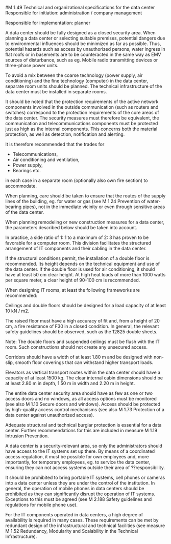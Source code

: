 #M 1.49 Technical and organizational specifications for the data center
Responsible for initiation: administration / company management

Responsible for implementation: planner

A data center should be fully designed as a closed security area. When planning a data center or selecting suitable premises, potential dangers due to environmental influences should be minimized as far as possible. Thus, potential hazards such as access by unauthorized persons, water ingress in flat roofs or in basements are to be counteracted in the same way as EMV sources of disturbance, such as eg. Mobile radio transmitting devices or three-phase power units.

To avoid a mix between the coarse technology (power supply, air conditioning) and the fine technology (computer) in the data center, separate room units should be planned. The technical infrastructure of the data center must be installed in separate rooms.

It should be noted that the protection requirements of the active network components involved in the outside communication (such as routers and switches) correspond to the protection requirements of the core areas of the data center. The security measures must therefore be equivalent, the communication and telecommunications components must be protected just as high as the internal components. This concerns both the material protection, as well as detection, notification and alerting.

It is therefore recommended that the trades for

* Telecommunications,
* Air conditioning and ventilation,
* Power supply,
* Bearings etc.


in each case in a separate room (optionally also own fire section) to accommodate.

When planning, care should be taken to ensure that the routes of the supply lines of the building, eg. for water or gas (see M 1.24 Prevention of water-bearing pipes), not in the immediate vicinity or even through sensitive areas of the data center.

When planning remodeling or new construction measures for a data center, the parameters described below should be taken into account.

In practice, a side ratio of 1: 1 to a maximum of 2: 3 has proven to be favorable for a computer room. This division facilitates the structured arrangement of IT components and their cabling in the data center.

If the structural conditions permit, the installation of a double floor is recommended. Its height depends on the technical equipment and use of the data center. If the double floor is used for air conditioning, it should have at least 50 cm clear height. At high heat loads of more than 1000 watts per square meter, a clear height of 90-100  cm is recommended.

When designing IT rooms, at least the following frameworks are recommended:

Ceilings and double floors should be designed for a load capacity of at least 10 kN / m2.

The raised floor must have a high accuracy of fit and, from a height of 20 cm, a fire resistance of F30 in a closed condition. In general, the relevant safety guidelines should be observed, such as the 12825 double sheets.

Note: The double floors and suspended ceilings must be flush with the IT room. Such constructions should not create any unsecured access.

Corridors should have a width of at least 1.80 m and be designed with non-slip, smooth floor coverings that can withstand higher transport loads.

Elevators as vertical transport routes within the data center should have a capacity of at least 1500 kg. The clear internal cabin dimensions should be at least 2.80 m in depth, 1.50 m in width and 2.20 m in height.

The entire data center security area should have as few as one or two access doors and no windows, as all access options must be monitored (see also M 1.10 Secure doors and windows). Access should be protected by high-quality access control mechanisms (see also M 1.73 Protection of a data center against unauthorized access).

Adequate structural and technical burglar protection is essential for a data center. Further recommendations for this are included in measure M 1.19 Intrusion Prevention.

A data center is a security-relevant area, so only the administrators should have access to the IT systems set up there. By means of a coordinated access regulation, it must be possible for own employees and, more importantly, for temporary employees, eg. to service the data center, ensuring they can not access systems outside their area of ??responsibility.

It should be prohibited to bring portable IT systems, cell phones or cameras into a data center unless they are under the control of the institution. In general, the operation of mobile phones in data centers should be prohibited as they can significantly disrupt the operation of IT systems. Exceptions to this must be agreed (see M 2.188 Safety guidelines and regulations for mobile phone use).

For the IT components operated in data centers, a high degree of availability is required in many cases. These requirements can be met by redundant design of the infrastructural and technical facilities (see measure M 1.52 Redundancy, Modularity and Scalability in the Technical Infrastructure).



